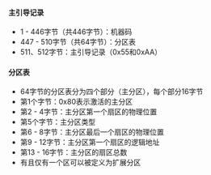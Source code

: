 #### 主引导记录

- 1 - 446字节（共446字节）：机器码
- 447 - 510字节（共64字节）：分区表
- 511、512字节：主引导记录（0x55和0xAA）

#### 分区表

- 64字节的分区表分为四个部分（主分区），每个部分16字节
- 第1个字节：0x80表示激活的主分区
- 第2 - 4字节：主分区第一个扇区的物理位置
- 第5个字节：主分区类型
- 第6 - 8字节：主分区最后一个扇区的物理位置
- 第9 - 12字节：主分区第一个扇区的逻辑地址
- 第13 - 16字节：主分区的扇区总数
- 有且仅有一个区可以被定义为扩展分区